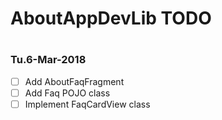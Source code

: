 #
# AboutAppDevLib TODO
#

### Tu.6-Mar-2018
- [ ] Add AboutFaqFragment
- [ ] Add Faq POJO class
- [ ] Implement FaqCardView class